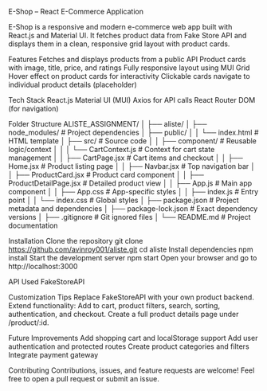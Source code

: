 E-Shop – React E-Commerce Application

E-Shop is a responsive and modern e-commerce web app built with React.js and Material UI. It fetches product data from Fake Store API and displays them in a clean, responsive grid layout with product cards.

Features
Fetches and displays products from a public API
Product cards with image, title, price, and ratings
Fully responsive layout using MUI Grid
Hover effect on product cards for interactivity
Clickable cards navigate to individual product details (placeholder)


Tech Stack
React.js
Material UI (MUI)
Axios for API calls
React Router DOM (for navigation)

Folder Structure
ALISTE_ASSIGNMENT/
│
├── aliste/
│   ├── node_modules/               # Project dependencies
│   ├── public/
│   │   └── index.html              # HTML template
│   ├── src/                        # Source code
│   │   ├── component/              # Reusable logic/context
│   │   │   └── CartContext.js      # Context for cart state management
│   │   ├── CartPage.jsx            # Cart items and checkout
│   │   ├── Home.jsx                # Product listing page
│   │   ├── Navbar.jsx              # Top navigation bar
│   │   ├── ProductCard.jsx         # Product card component
│   │   ├── ProductDetailPage.jsx   # Detailed product view
│   │   ├── App.js                  # Main app component
│   │   ├── App.css                 # App-specific styles
│   │   ├── index.js                # Entry point
│   │   └── index.css               # Global styles
│   ├── package.json                # Project metadata and dependencies
│   ├── package-lock.json           # Exact dependency versions
│   ├── .gitignore                  # Git ignored files
│   └── README.md                   # Project documentation

Installation
Clone the repository
git clone https://github.com/avinroy001/aliste.git
cd aliste
Install dependencies
npm install
Start the development server
npm start
Open your browser and go to http://localhost:3000

API Used
FakeStoreAPI

Customization Tips
Replace FakeStoreAPI with your own product backend.
Extend functionality: Add to cart, product filters, search, sorting, authentication, and checkout.
Create a full product details page under /product/:id.

Future Improvements
Add shopping cart and localStorage support
Add user authentication and protected routes
Create product categories and filters
Integrate payment gateway

Contributing
Contributions, issues, and feature requests are welcome!
Feel free to open a pull request or submit an issue.